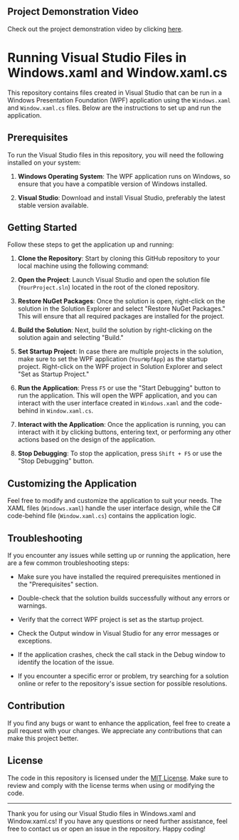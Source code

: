 ## Project Demonstration Video

Check out the project demonstration video by clicking [here](Demo_Video/Demo_Github.mp4). 

# Running Visual Studio Files in Windows.xaml and Window.xaml.cs

This repository contains files created in Visual Studio that can be run in a Windows Presentation Foundation (WPF) application using the `Windows.xaml` and `Window.xaml.cs` files. Below are the instructions to set up and run the application.

## Prerequisites

To run the Visual Studio files in this repository, you will need the following installed on your system:

1. **Windows Operating System**: The WPF application runs on Windows, so ensure that you have a compatible version of Windows installed.

2. **Visual Studio**: Download and install Visual Studio, preferably the latest stable version available.

## Getting Started

Follow these steps to get the application up and running:

1. **Clone the Repository**: Start by cloning this GitHub repository to your local machine using the following command:

2. **Open the Project**: Launch Visual Studio and open the solution file (`YourProject.sln`) located in the root of the cloned repository.

3. **Restore NuGet Packages**: Once the solution is open, right-click on the solution in the Solution Explorer and select "Restore NuGet Packages." This will ensure that all required packages are installed for the project.

4. **Build the Solution**: Next, build the solution by right-clicking on the solution again and selecting "Build."

5. **Set Startup Project**: In case there are multiple projects in the solution, make sure to set the WPF application (`YourWpfApp`) as the startup project. Right-click on the WPF project in Solution Explorer and select "Set as Startup Project."

6. **Run the Application**: Press `F5` or use the "Start Debugging" button to run the application. This will open the WPF application, and you can interact with the user interface created in `Windows.xaml` and the code-behind in `Window.xaml.cs`.

7. **Interact with the Application**: Once the application is running, you can interact with it by clicking buttons, entering text, or performing any other actions based on the design of the application.

8. **Stop Debugging**: To stop the application, press `Shift + F5` or use the "Stop Debugging" button.

## Customizing the Application

Feel free to modify and customize the application to suit your needs. The XAML files (`Windows.xaml`) handle the user interface design, while the C# code-behind file (`Window.xaml.cs`) contains the application logic.

## Troubleshooting

If you encounter any issues while setting up or running the application, here are a few common troubleshooting steps:

- Make sure you have installed the required prerequisites mentioned in the "Prerequisites" section.

- Double-check that the solution builds successfully without any errors or warnings.

- Verify that the correct WPF project is set as the startup project.

- Check the Output window in Visual Studio for any error messages or exceptions.

- If the application crashes, check the call stack in the Debug window to identify the location of the issue.

- If you encounter a specific error or problem, try searching for a solution online or refer to the repository's issue section for possible resolutions.

## Contribution

If you find any bugs or want to enhance the application, feel free to create a pull request with your changes. We appreciate any contributions that can make this project better.

## License

The code in this repository is licensed under the [MIT License](LICENSE). Make sure to review and comply with the license terms when using or modifying the code.

---

Thank you for using our Visual Studio files in Windows.xaml and Window.xaml.cs! If you have any questions or need further assistance, feel free to contact us or open an issue in the repository. Happy coding!
